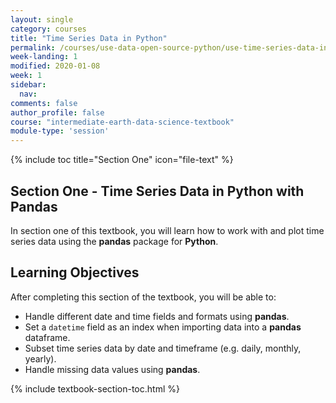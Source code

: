 ```yaml
---
layout: single
category: courses
title: "Time Series Data in Python"
permalink: /courses/use-data-open-source-python/use-time-series-data-in-python/
week-landing: 1
modified: 2020-01-08
week: 1
sidebar:
  nav:
comments: false
author_profile: false
course: "intermediate-earth-data-science-textbook"
module-type: 'session'
---
```


{% include toc title="Section One" icon="file-text" %}

<div class="notice--info" markdown="1">

## <i class="fa fa-ship" aria-hidden="true"></i> Section One - Time Series Data in Python with Pandas


In section one of this textbook, you will learn how to work with and plot time series data using the **pandas** package for **Python**. 


## <i class="fa fa-graduation-cap" aria-hidden="true"></i> Learning Objectives

After completing this section of the textbook, you will be able to:

* Handle different date and time fields and formats using **pandas**. 
* Set a `datetime` field as an index when importing data into a **pandas** dataframe. 
* Subset time series data by date and timeframe (e.g. daily, monthly, yearly).
* Handle missing data values using **pandas**.

</div>


{% include textbook-section-toc.html %}

